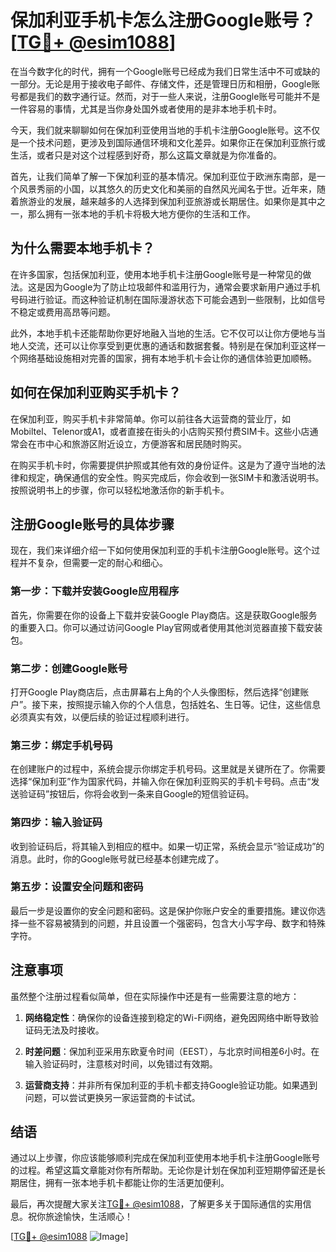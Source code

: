 # 保加利亚手机卡怎么注册Google账号？[[TG💪+ @esim1088](https://t.me/s/esim1088)]

在当今数字化的时代，拥有一个Google账号已经成为我们日常生活中不可或缺的一部分。无论是用于接收电子邮件、存储文件，还是管理日历和相册，Google账号都是我们的数字通行证。然而，对于一些人来说，注册Google账号可能并不是一件容易的事情，尤其是当你身处国外或者使用的是非本地手机卡时。

今天，我们就来聊聊如何在保加利亚使用当地的手机卡注册Google账号。这不仅是一个技术问题，更涉及到国际通信环境和文化差异。如果你正在保加利亚旅行或生活，或者只是对这个过程感到好奇，那么这篇文章就是为你准备的。

首先，让我们简单了解一下保加利亚的基本情况。保加利亚位于欧洲东南部，是一个风景秀丽的小国，以其悠久的历史文化和美丽的自然风光闻名于世。近年来，随着旅游业的发展，越来越多的人选择到保加利亚旅游或长期居住。如果你是其中之一，那么拥有一张本地的手机卡将极大地方便你的生活和工作。

## 为什么需要本地手机卡？

在许多国家，包括保加利亚，使用本地手机卡注册Google账号是一种常见的做法。这是因为Google为了防止垃圾邮件和滥用行为，通常会要求新用户通过手机号码进行验证。而这种验证机制在国际漫游状态下可能会遇到一些限制，比如信号不稳定或费用高昂等问题。

此外，本地手机卡还能帮助你更好地融入当地的生活。它不仅可以让你方便地与当地人交流，还可以让你享受到更优惠的通话和数据套餐。特别是在保加利亚这样一个网络基础设施相对完善的国家，拥有本地手机卡会让你的通信体验更加顺畅。

## 如何在保加利亚购买手机卡？

在保加利亚，购买手机卡非常简单。你可以前往各大运营商的营业厅，如Mobiltel、Telenor或A1，或者直接在街头的小店购买预付费SIM卡。这些小店通常会在市中心和旅游区附近设立，方便游客和居民随时购买。

在购买手机卡时，你需要提供护照或其他有效的身份证件。这是为了遵守当地的法律和规定，确保通信的安全性。购买完成后，你会收到一张SIM卡和激活说明书。按照说明书上的步骤，你可以轻松地激活你的新手机卡。

## 注册Google账号的具体步骤

现在，我们来详细介绍一下如何使用保加利亚的手机卡注册Google账号。这个过程并不复杂，但需要一定的耐心和细心。

### 第一步：下载并安装Google应用程序

首先，你需要在你的设备上下载并安装Google Play商店。这是获取Google服务的重要入口。你可以通过访问Google Play官网或者使用其他浏览器直接下载安装包。

### 第二步：创建Google账号

打开Google Play商店后，点击屏幕右上角的个人头像图标，然后选择“创建账户”。接下来，按照提示输入你的个人信息，包括姓名、生日等。记住，这些信息必须真实有效，以便后续的验证过程顺利进行。

### 第三步：绑定手机号码

在创建账户的过程中，系统会提示你绑定手机号码。这里就是关键所在了。你需要选择“保加利亚”作为国家代码，并输入你在保加利亚购买的手机卡号码。点击“发送验证码”按钮后，你将会收到一条来自Google的短信验证码。

### 第四步：输入验证码

收到验证码后，将其输入到相应的框中。如果一切正常，系统会显示“验证成功”的消息。此时，你的Google账号就已经基本创建完成了。

### 第五步：设置安全问题和密码

最后一步是设置你的安全问题和密码。这是保护你账户安全的重要措施。建议你选择一些不容易被猜到的问题，并且设置一个强密码，包含大小写字母、数字和特殊字符。

## 注意事项

虽然整个注册过程看似简单，但在实际操作中还是有一些需要注意的地方：

1. **网络稳定性**：确保你的设备连接到稳定的Wi-Fi网络，避免因网络中断导致验证码无法及时接收。
   
2. **时差问题**：保加利亚采用东欧夏令时间（EEST），与北京时间相差6小时。在输入验证码时，注意核对时间，以免错过有效期。

3. **运营商支持**：并非所有保加利亚的手机卡都支持Google验证功能。如果遇到问题，可以尝试更换另一家运营商的卡试试。

## 结语

通过以上步骤，你应该能够顺利完成在保加利亚使用本地手机卡注册Google账号的过程。希望这篇文章能对你有所帮助。无论你是计划在保加利亚短期停留还是长期居住，拥有一张本地手机卡都能让你的生活更加便利。

最后，再次提醒大家关注[TG💪+ @esim1088](https://t.me/s/esim1088)，了解更多关于国际通信的实用信息。祝你旅途愉快，生活顺心！

[[TG💪+ @esim1088](https://t.me/s/esim1088) ![Image](https://i.postimg.cc/4NQfJmqS/Snipaste-2025-05-13-00-14-12.png)]